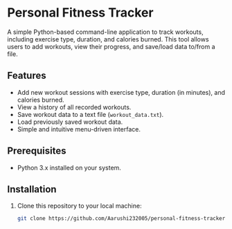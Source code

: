 # Personal Fitness Tracker

A simple Python-based command-line application to track workouts, including exercise type, duration, and calories burned. This tool allows users to add workouts, view their progress, and save/load data to/from a file.

## Features
- Add new workout sessions with exercise type, duration (in minutes), and calories burned.
- View a history of all recorded workouts.
- Save workout data to a text file (`workout_data.txt`).
- Load previously saved workout data.
- Simple and intuitive menu-driven interface.

## Prerequisites
- Python 3.x installed on your system.

## Installation
1. Clone this repository to your local machine:
   ```bash
   git clone https://github.com/Aarushi232005/personal-fitness-tracker.git
